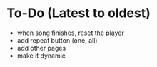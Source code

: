# To-Do (Latest to oldest)

-   when song finishes, reset the player
-   add repeat button (one, all)
-   add other pages
-   make it dynamic
